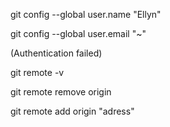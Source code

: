 git config --global user.name "Ellyn"

git config --global user.email "~"


(Authentication failed)

git remote -v

git remote remove origin

git remote add origin "adress"

